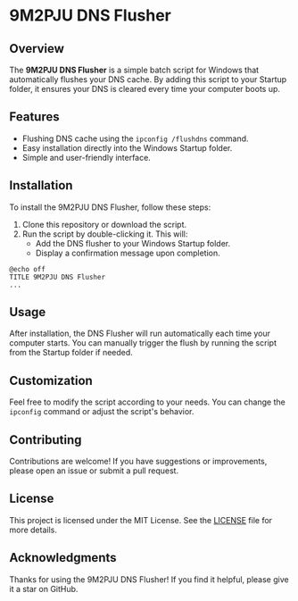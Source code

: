 # 9M2PJU DNS Flusher

## Overview

The **9M2PJU DNS Flusher** is a simple batch script for Windows that automatically flushes your DNS cache. By adding this script to your Startup folder, it ensures your DNS is cleared every time your computer boots up.

## Features

- Flushing DNS cache using the `ipconfig /flushdns` command.
- Easy installation directly into the Windows Startup folder.
- Simple and user-friendly interface.

## Installation

To install the 9M2PJU DNS Flusher, follow these steps:

1. Clone this repository or download the script.
2. Run the script by double-clicking it. This will:
   - Add the DNS flusher to your Windows Startup folder.
   - Display a confirmation message upon completion.

```batch
@echo off
TITLE 9M2PJU DNS Flusher
...
```

## Usage

After installation, the DNS Flusher will run automatically each time your computer starts. You can manually trigger the flush by running the script from the Startup folder if needed.

## Customization

Feel free to modify the script according to your needs. You can change the `ipconfig` command or adjust the script's behavior.

## Contributing

Contributions are welcome! If you have suggestions or improvements, please open an issue or submit a pull request.

## License

This project is licensed under the MIT License. See the [LICENSE](LICENSE) file for more details.

## Acknowledgments

Thanks for using the 9M2PJU DNS Flusher! If you find it helpful, please give it a star on GitHub.
